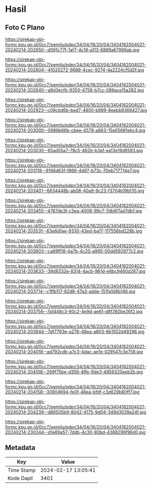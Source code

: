 # Hasil

## Foto C Plano

https://sirekap-obj-formc.kpu.go.id/0cc7/pemilu/pdpr/34/04/16/20/04/3404162004021-20240214-202650--d091c77f-1af7-4c18-a113-8889a67996ab.jpg

https://sirekap-obj-formc.kpu.go.id/0cc7/pemilu/pdpr/34/04/16/20/04/3404162004021-20240214-202804--41020272-9688-4cec-9274-4a2224cf5d2f.jpg

https://sirekap-obj-formc.kpu.go.id/0cc7/pemilu/pdpr/34/04/16/20/04/3404162004021-20240214-202840--a9d3ecfb-9350-4758-b7cc-089ace15a282.jpg

https://sirekap-obj-formc.kpu.go.id/0cc7/pemilu/pdpr/34/04/16/20/04/3404162004021-20240214-202923--c09cbd6b-bed7-4800-b989-8eebb9368427.jpg

https://sirekap-obj-formc.kpu.go.id/0cc7/pemilu/pdpr/34/04/16/20/04/3404162004021-20240214-203000--0986b66b-cbee-4578-a663-15e65681ebc4.jpg

https://sirekap-obj-formc.kpu.go.id/0cc7/pemilu/pdpr/34/04/16/20/04/3404162004021-20240214-203030--65ad55a7-78c5-462b-b3af-ea13e19d8593.jpg

https://sirekap-obj-formc.kpu.go.id/0cc7/pemilu/pdpr/34/04/16/20/04/3404162004021-20240214-203118--9168d63f-f866-4d97-b73c-70eb717714e7.jpg

https://sirekap-obj-formc.kpu.go.id/0cc7/pemilu/pdpr/34/04/16/20/04/3404162004021-20240214-203401--6634448b-ab08-40a9-9c23-f3704b19bf35.jpg

https://sirekap-obj-formc.kpu.go.id/0cc7/pemilu/pdpr/34/04/16/20/04/3404162004021-20240214-203455--4767de3f-c3ea-4008-99c7-7db6f7ad7db1.jpg

https://sirekap-obj-formc.kpu.go.id/0cc7/pemilu/pdpr/34/04/16/20/04/3404162004021-20240214-203531--63e6d1ae-9330-43ed-ba17-117556bd228b.jpg

https://sirekap-obj-formc.kpu.go.id/0cc7/pemilu/pdpr/34/04/16/20/04/3404162004021-20240214-203603--ca69ff18-4a7b-4c20-a995-00dd592977c2.jpg

https://sirekap-obj-formc.kpu.go.id/0cc7/pemilu/pdpr/34/04/16/20/04/3404162004021-20240214-203633--39d8332e-8314-4acb-961d-e6bc9460d267.jpg

https://sirekap-obj-formc.kpu.go.id/0cc7/pemilu/pdpr/34/04/16/20/04/3404162004021-20240214-203714--c1ffb117-82d8-47a3-adde-151fa1d9b146.jpg

https://sirekap-obj-formc.kpu.go.id/0cc7/pemilu/pdpr/34/04/16/20/04/3404162004021-20240214-203756--7a1448c3-80c2-4e9d-ae61-d8f392be26f2.jpg

https://sirekap-obj-formc.kpu.go.id/0cc7/pemilu/pdpr/34/04/16/20/04/3404162004021-20240214-203944--7df7763e-a276-48ea-a803-6b1502d49296.jpg

https://sirekap-obj-formc.kpu.go.id/0cc7/pemilu/pdpr/34/04/16/20/04/3404162004021-20240214-204018--ad792cdb-a7c3-4dac-ae1e-029547c3e758.jpg

https://sirekap-obj-formc.kpu.go.id/0cc7/pemilu/pdpr/34/04/16/20/04/3404162004021-20240214-204108--269f75be-d356-4ffe-9de3-4956320eeb2b.jpg

https://sirekap-obj-formc.kpu.go.id/0cc7/pemilu/pdpr/34/04/16/20/04/3404162004021-20240214-204158--30904694-fe0f-48ea-bfdf-c3d629b80ff7.jpg

https://sirekap-obj-formc.kpu.go.id/0cc7/pemilu/pdpr/34/04/16/20/04/3404162004021-20240214-204239--d86505b9-8042-4175-9d04-349d3039a24f.jpg

https://sirekap-obj-formc.kpu.go.id/0cc7/pemilu/pdpr/34/04/16/20/04/3404162004021-20240214-230344--d1e89a57-7ddb-4c30-80bd-4388299f96d0.jpg


## Metadata

| Key        | Value               |
| ---------- | ------------------- |
| Time Stamp | 2024-02-17 13:05:41 |
| Kode Dapil | 3401                |



